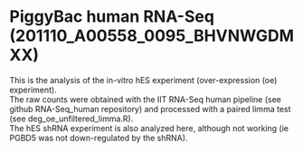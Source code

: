 # PiggyBac human RNA-Seq (201110_A00558_0095_BHVNWGDMXX)  

This is the analysis of the in-vitro hES experiment (over-expression (oe) experiment).  
The raw counts were obtained with the IIT RNA-Seq human pipeline (see github RNA-Seq_human repository) and processed with a paired limma test (see deg_oe_unfiltered_limma.R).  
The hES shRNA experiment is also analyzed here, although not working (ie PGBD5 was not down-regulated by the shRNA).  
